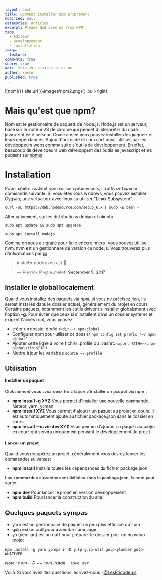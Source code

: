 ```yaml
---
layout: post
title: Comment installer npm proprement  
modified: null
categories: articles
excerpt: Please God save us from NPM 
tags:
  - Editeur
  - developpement
  - installation
image:
  feature: 
comments: true
share: true
date: 2017-09-05T13:57:12+02:00
author: xavier
published: true 
---
```

![npm]({{ site.url }}/images/npm2.png){: .pull-right}

# Mais qu'est que npm? 

Npm est le gestionnaire de paquets de Node.js. Node.js est un serveur, basé sur le moteur V8 de chrome qui permet d'interpréter du code javascript coté serveur. Grace à npm vous pouvez installer des paquets et leurs dépendances. 
Aujourd'hui node et npm sont aussi utilisés par les développeurs webs comme suite d'outils de développement. En effet, beaucoup de dévelopeurs web développent des outils en javascript et les publient sur [npmjs](https://www.npmjs.com/)

# Installation

Pour installer node et npm sur un systeme unix, il suffit de taper la commande suivante. Si vous êtes sous windows, vous pouvez installer Cygwin, une virtualbox avec linux ou utiliser "Linux Subsystem". 

`curl -sL https://deb.nodesource.com/setup_6.x | sudo -E bash -`

Alternativement, sur les distributions debian et ubuntu

`sudo apt update && sudo apt upgrade `

`sudo apt install nodejs`

Comme on nous à [signalé](https://twitter.com/le_mulot/status/905102883431088128) pour faire encore mieux, vous pouvez utiliser nvm. nvm est un gestionnaire de version de node.js. Vous trouverez plus d'informations par [ici](https://github.com/creationix/nvm/blob/master/README.md)

<blockquote class="twitter-tweet" data-lang="en"><p lang="fr" dir="ltr">installer node avec apt 🤢</p>&mdash; Pierrick P (@le_mulot) <a href="https://twitter.com/le_mulot/status/905097794523979776">September 5, 2017</a></blockquote>
<script async src="//platform.twitter.com/widgets.js" charset="utf-8"></script>

## Installer le global localement
Quand vous installez des paquets via npm, si vous ne précisez rien, ils seront installés dans le dossier actuel, généralement du projet en cours. Certains paquets, notamment les outils doivent s'installer globalement avec l'option **-g**. Pour éviter que ceux si s'installent dans un dossier système et exigent l'accès root, vous pouvez:

* créer un dossier dédié 
`mkdir ~/.npm-global`
* Configurer npm pour utiliser ce dossier 
`npm config set prefix '~/.npm-global'`
* Ajouter cette ligne à votre fichier .profile ou .bashrc 
`export PATH=~/.npm-global/bin:$PATH`
* Mettre à jour les variables 
`source ~/.profile`

## Utilisation

#### Installer un paquet
Globalement vous avez deux trois façon d'installer un paquet via npm : 

* **npm install -g XYZ** Vous permet d'installer une nouvelle commande. Meteor, yarn, yoman
* **npm install XYZ** Vous permet d'ajouter un paquet au projet en cours. Il est automatiquement ajouté au fichier package.json dans le dossier en cours
* **npm install --save-dev XYZ** Vous permet d'ajouter un paquet au projet en cours qui servira uniquement pendant le developpement du projet

#### Lancer un projet
Quand vous récupérez un projet, généralement vous devrez lancer les commandes suivantes:

* **npm install** Installe toutes les dépendances du fichier package.json

Les commandes suivantes sont définies dans le package.json, le nom peut varier:

* **npm dev** Pour lancer le projet en version développement
* **npm build** Pour lancer la construction du site.

## Quelques paquets sympas

* yarn est un gestionnaire de paquet un peu plus efficace qu'npm
* gulp est un outil pour assembler une page 
* yo (yeoman) est un outil pour préparer le dossier pour un nouveau projet

`npm install -g yarn yo`
`npm i -D gulp gulp-util gulp-plumber gulp-WHATEVER`

_Note : npm i -D == npm install --save-dev_

Voilà. Si vous avez des questions, écrivez-nous ! [@LesBricodeurs](https://twitter.com/lesbricodeurs)
